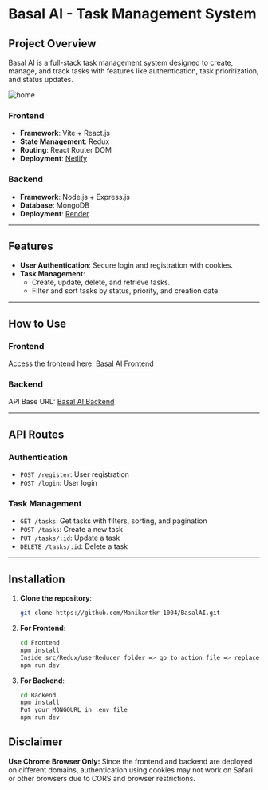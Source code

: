 # Basal AI - Task Management System

## Project Overview
Basal AI is a full-stack task management system designed to create, manage, and track tasks with features like authentication, task prioritization, and status updates.

![home](https://github.com/user-attachments/assets/bc204ecd-12e9-46de-bac8-8a88df3ca3f2)

### Frontend
- **Framework**: Vite + React.js
- **State Management**: Redux
- **Routing**: React Router DOM
- **Deployment**: [Netlify](https://basalai.netlify.app)

### Backend
- **Framework**: Node.js + Express.js
- **Database**: MongoDB
- **Deployment**: [Render](https://basalai.onrender.com)

---

## Features
- **User Authentication**: Secure login and registration with cookies.
- **Task Management**:
  - Create, update, delete, and retrieve tasks.
  - Filter and sort tasks by status, priority, and creation date.
---

## How to Use

### Frontend
Access the frontend here: [Basal AI Frontend](https://basalai.netlify.app)

### Backend
API Base URL: [Basal AI Backend](https://basalai.onrender.com)

---

## API Routes

### Authentication
- `POST /register`: User registration
- `POST /login`: User login

### Task Management
- `GET /tasks`: Get tasks with filters, sorting, and pagination
- `POST /tasks`: Create a new task
- `PUT /tasks/:id`: Update a task
- `DELETE /tasks/:id`: Delete a task

---

## Installation
1. **Clone the repository**:
   ```bash
   git clone https://github.com/Manikantkr-1004/BasalAI.git

2. **For Frontend**:
   ```bash
   cd Frontend
   npm install
   Inside src/Redux/userReducer folder => go to action file => replace API url with yours running backend API URL
   npm run dev

3. **For Backend**:
   ```bash
   cd Backend
   npm install
   Put your MONGOURL in .env file
   npm run dev


## Disclaimer
**Use Chrome Browser Only:** Since the frontend and backend are deployed on different domains, authentication using cookies may not work on Safari or other browsers due to CORS and browser restrictions.
